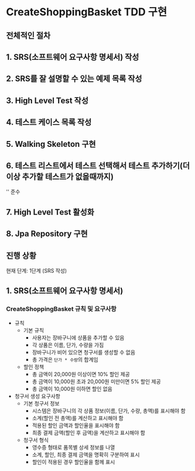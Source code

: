 # CreateShoppingBasket TDD 구현

## 전체적인 절차

## 1. **SRS(소프트웨어 요구사항 명세서) 작성**

## 2. **SRS를 잘 설명할 수 있는 예제 목록 작성**

## 3. **High Level Test 작성**

## 4. **테스트 케이스 목록 작성**

## 5. **Walking Skeleton 구현**

## 6. **테스트 리스트에서 테스트 선택해서 테스트 추가하기(더 이상 추가할 테스트가 없을때까지)**

'<implement-each-test-rule>' 준수

## 7. **High Level Test 활성화**

## 8. **Jpa Repository 구현**

## 진행 상황

현재 단계: 1단계 (SRS 작성)

## 1. SRS(소프트웨어 요구사항 명세서)

### CreateShoppingBasket 규칙 및 요구사항

- 규칙
    - 기본 규칙
        - 사용자는 장바구니에 상품을 추가할 수 있음
        - 각 상품은 이름, 단가, 수량을 가짐
        - 장바구니가 비어 있으면 청구서를 생성할 수 없음
        - 총 가격은 `단가 * 수량`의 합계임
    - 할인 정책
        - 총 금액이 20,000원 이상이면 10% 할인 제공
        - 총 금액이 10,000원 초과 20,000원 미만이면 5% 할인 제공
        - 총 금액이 10,000원 이하면 할인 없음
- 청구서 생성 요구사항
    - 기본 청구서 정보
        - 시스템은 장바구니의 각 상품 정보(이름, 단가, 수량, 총액)를 표시해야 함
        - 소계(할인 전 총액)를 계산하고 표시해야 함
        - 적용된 할인 금액과 할인율을 표시해야 함
        - 최종 결제 금액(할인 후 금액)을 계산하고 표시해야 함
    - 청구서 형식
        - 영수증 형태로 품목별 상세 정보를 나열
        - 소계, 할인, 최종 결제 금액을 명확히 구분하여 표시
        - 할인이 적용된 경우 할인율을 함께 표시
